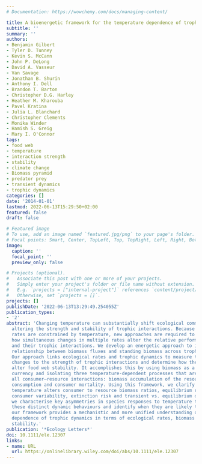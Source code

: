 ```yaml
---
# Documentation: https://wowchemy.com/docs/managing-content/

title: A bioenergetic framework for the temperature dependence of trophic interactions
subtitle: ''
summary: ''
authors:
- Benjamin Gilbert
- Tyler D. Tunney
- Kevin S. McCann
- John P. DeLong
- David A. Vasseur
- Van Savage
- Jonathan B. Shurin
- Anthony I. Dell
- Brandon T. Barton
- Christopher D.G. Harley
- Heather M. Kharouba
- Pavel Kratina
- Julia L. Blanchard
- Christopher Clements
- Monika Winder
- Hamish S. Greig
- Mary I. O'Connor
tags:
- food web
- temperature
- interaction strength
- stability
- climate change
- Biomass pyramid
- predator prey
- transient dynamics
- trophic dynamics
categories: []
date: '2014-01-01'
lastmod: 2022-06-13T15:29:50+02:00
featured: false
draft: false

# Featured image
# To use, add an image named `featured.jpg/png` to your page's folder.
# Focal points: Smart, Center, TopLeft, Top, TopRight, Left, Right, BottomLeft, Bottom, BottomRight.
image:
  caption: ''
  focal_point: ''
  preview_only: false

# Projects (optional).
#   Associate this post with one or more of your projects.
#   Simply enter your project's folder or file name without extension.
#   E.g. `projects = ["internal-project"]` references `content/project/deep-learning/index.md`.
#   Otherwise, set `projects = []`.
projects: []
publishDate: '2022-06-13T13:29:49.254055Z'
publication_types:
- '2'
abstract: 'Changing temperature can substantially shift ecological communities by
  altering the strength and stability of trophic interactions. Because many ecological
  rates are constrained by temperature, new approaches are required to understand
  how simultaneous changes in multiple rates alter the relative performance of species
  and their trophic interactions. We develop an energetic approach to identify the
  relationship between biomass fluxes and standing biomass across trophic levels.
  Our approach links ecological rates and trophic dynamics to measure temperature-dependent
  changes to the strength of trophic interactions and determine how these changes
  alter food web stability. It accomplishes this by using biomass as a common energetic
  currency and isolating three temperature-dependent processes that are common to
  all consumer–resource interactions: biomass accumulation of the resource, resource
  consumption and consumer mortality. Using this framework, we clarify when and how
  temperature alters consumer to resource biomass ratios, equilibrium resilience,
  consumer variability, extinction risk and transient vs. equilibrium dynamics. Finally,
  we characterise key asymmetries in species responses to temperature that produce
  these distinct dynamic behaviours and identify when they are likely to emerge. Overall,
  our framework provides a mechanistic and more unified understanding of the temperature
  dependence of trophic dynamics in terms of ecological rates, biomass ratios and
  stability.'
publication: '*Ecology Letters*'
doi: 10.1111/ele.12307
links:
- name: URL
  url: https://onlinelibrary.wiley.com/doi/abs/10.1111/ele.12307
---
```

